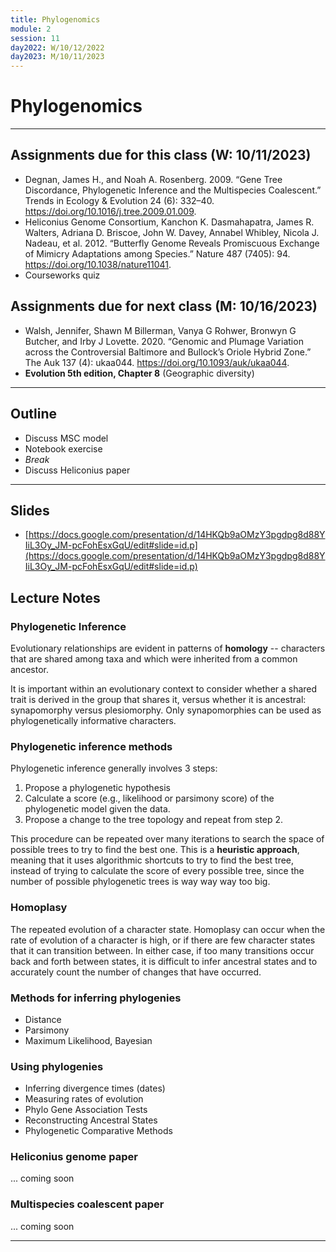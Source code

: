 ```yaml
---
title: Phylogenomics
module: 2
session: 11
day2022: W/10/12/2022
day2023: M/10/11/2023
---
```


# Phylogenomics

----

## Assignments due for this class (W: 10/11/2023)
- Degnan, James H., and Noah A. Rosenberg. 2009. “Gene Tree Discordance, Phylogenetic Inference and the Multispecies Coalescent.” Trends in Ecology & Evolution 24 (6): 332–40. https://doi.org/10.1016/j.tree.2009.01.009.
- Heliconius Genome Consortium, Kanchon K. Dasmahapatra, James R. Walters, Adriana D. Briscoe, John W. Davey, Annabel Whibley, Nicola J. Nadeau, et al. 2012. “Butterfly Genome Reveals Promiscuous Exchange of Mimicry Adaptations among Species.” Nature 487 (7405): 94. https://doi.org/10.1038/nature11041.
- Courseworks quiz
<!-- - Notebook exercise: tree sequences -->
<!-- - Notebook exercise: ABBA-BABA -->
<!-- - Notebook exercise: Fst -->


## Assignments due for next class (M: 10/16/2023)
- Walsh, Jennifer, Shawn M Billerman, Vanya G Rohwer, Bronwyn G Butcher, and Irby J Lovette. 2020. “Genomic and Plumage Variation across the Controversial Baltimore and Bullock’s Oriole Hybrid Zone.” The Auk 137 (4): ukaa044. https://doi.org/10.1093/auk/ukaa044.
- **Evolution 5th edition, Chapter 8** (Geographic diversity)

----

## Outline
- Discuss MSC model
- Notebook exercise
- *Break*
- Discuss Heliconius paper

---- 

## Slides

- [https://docs.google.com/presentation/d/14HKQb9aOMzY3pgdpg8d88YIiL3Oy_JM-pcFohEsxGqU/edit#slide=id.p](https://docs.google.com/presentation/d/14HKQb9aOMzY3pgdpg8d88YIiL3Oy_JM-pcFohEsxGqU/edit#slide=id.p)


## Lecture Notes


### Phylogenetic Inference

Evolutionary relationships are evident in patterns of **homology** -- characters that are shared among taxa and which were inherited from a common ancestor. 

It is important within an evolutionary context to consider whether a shared trait is derived in the group that shares it, versus whether it is ancestral: 
synapomorphy versus plesiomorphy. Only synapomorphies can be used as phylogenetically informative characters.


### Phylogenetic inference methods
Phylogenetic inference generally involves 3 steps:
1. Propose a phylogenetic hypothesis
2. Calculate a score (e.g., likelihood or parsimony score) of the phylogenetic
model given the data.
3. Propose a change to the tree topology and repeat from step 2.

This procedure can be repeated over many iterations to search the space of 
possible trees to try to find the best one. This is a **heuristic approach**, 
meaning that it uses algorithmic shortcuts to try to find the best tree, instead
of trying to calculate the score of every possible tree, since the number of
possible phylogenetic trees is way way way too big.


### Homoplasy
The repeated evolution of a character state. Homoplasy can occur when the rate of evolution of a character is high, or if there are few character states that it can transition between. In either case, if too many transitions occur back and forth between states, it is difficult to infer ancestral states and to accurately 
count the number of changes that have occurred.


### Methods for inferring phylogenies
- Distance
- Parsimony
- Maximum Likelihood, Bayesian


### Using phylogenies
- Inferring divergence times (dates)
- Measuring rates of evolution
- Phylo Gene Association Tests
- Reconstructing Ancestral States
- Phylogenetic Comparative Methods


### Heliconius genome paper
... coming soon

### Multispecies coalescent paper
... coming soon


----

